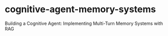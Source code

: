 # cognitive-agent-memory-systems
Building a Cognitive Agent: Implementing Multi-Turn Memory Systems with RAG
